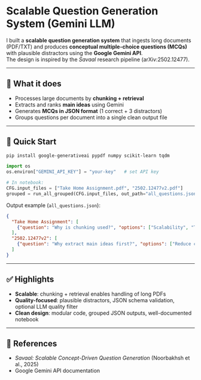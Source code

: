 # Scalable Question Generation System (Gemini LLM)

I built a **scalable question generation system** that ingests long documents (PDF/TXT) and produces **conceptual multiple-choice questions (MCQs)** with plausible distractors using the **Google Gemini API**.  
The design is inspired by the *Savaal* research pipeline (arXiv:2502.12477).

---

## 🔎 What it does
- Processes large documents by **chunking + retrieval**  
- Extracts and ranks **main ideas** using Gemini  
- Generates **MCQs in JSON format** (1 correct + 3 distractors)  
- Groups questions per document into a single clean output file  

---

## 🚀 Quick Start
```bash
pip install google-generativeai pypdf numpy scikit-learn tqdm
```
```python
import os
os.environ["GEMINI_API_KEY"] = "your-key"   # set API key

# In notebook:
CFG.input_files = ["Take Home Assignment.pdf", "2502.12477v2.pdf"]
grouped = run_all_grouped(CFG.input_files, out_path="all_questions.json")
```

Output example (`all_questions.json`):
```json
{
  "Take Home Assignment": [
    {"question": "Why is chunking used?", "options": ["Scalability", "Token inflation", "Skip embeddings", "Randomization"], "answer": "A"}
  ],
  "2502.12477v2": [
    {"question": "Why extract main ideas first?", "options": ["Reduce cost", "Increase tokens", "Bypass ranking", "Avoid retrieval"], "answer": "A"}
  ]
}
```

---

## ✅ Highlights
- **Scalable**: chunking + retrieval enables handling of long PDFs  
- **Quality-focused**: plausible distractors, JSON schema validation, optional LLM quality filter  
- **Clean design**: modular code, grouped JSON outputs, well-documented notebook  

---

## 📖 References
- *Savaal: Scalable Concept-Driven Question Generation* (Noorbakhsh et al., 2025)  
- Google Gemini API documentation  
